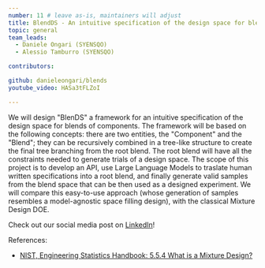 ```yaml
---
number: 11 # leave as-is, maintainers will adjust
title: BlendDS - An intuitive specification of the design space for blends of components
topic: general
team_leads:
  - Daniele Ongari (SYENSQO)
  - Alessio Tamburro (SYENSQO)

contributors:

github: danieleongari/blends
youtube_video: HASa3tFLZoI

---
```


We will design "BlenDS" a framework for an intuitive specification of the design space for blends of components. 
The framework will be based on the following concepts: there are two entities, the "Component" and the "Blend"; 
they can be recursively combined in a tree-like structure to create the final tree branching from the root blend. 
The root blend will have all the constraints needed to generate trials of a design space. 
The scope of this project is to develop an API, use Large Language Models to traslate human written specifications 
into a root blend, and finally generate valid samples from the blend space that can be then used as a designed experiment.
We will compare this easy-to-use approach (whose generation of samples resembles a model-agnostic space filling design),
with the classical Mixture Design DOE. 

Check out our social media post on [LinkedIn](https://www.linkedin.com/feed/update/urn:li:activity:7181199576073154560/)!

References:
- [NIST, Engineering Statistics Handbook: 5.5.4 What is a Mixture Design?](https://www.itl.nist.gov/div898/handbook/pri/section5/pri54.htm)
